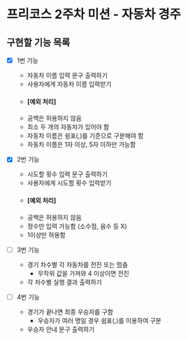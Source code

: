 # 프리코스 2주차 미션 - 자동차 경주

## 구현할 기능 목록

-[x] 1번 기능
  - 자동차 이름 입력 문구 출력하기
  - 사용자에게 자동차 이름 입력받기
  - #### [예외 처리]
  - 공백은 허용하지 않음
  - 최소 두 개의 자동차가 있어야 함
  - 자동차 이름은 쉼표(,)를 기준으로 구분해야 함
  - 자동차 이름은 1자 이상, 5자 이하만 가능함


-[x] 2번 기능
  - 시도할 횟수 입력 문구 출력하기
  - 사용자에게 시도할 횟수 입력받기
  - #### [예외 처리]
  - 공백은 허용하지 않음
  - 정수만 입력 가능함 (소수점, 음수 등 X)
  - 1이상만 허용함


-[ ] 3번 기능
  - 경기 차수별 각 자동차를 전진 또는 멈춤
    - 무작위 값을 가져와 4 이상이면 전진
  - 각 차수별 실행 결과 출력하기


-[ ] 4번 기능
  - 경기가 끝나면 최종 우승자를 구함
    - 우승자가 여러 명일 경우 쉼표(,)를 이용하여 구분
  - 우승자 안내 문구 출력하기

